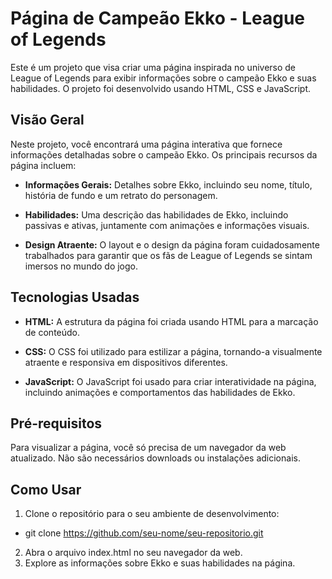 # Página de Campeão Ekko - League of Legends

Este é um projeto que visa criar uma página inspirada no universo de League of Legends para exibir informações sobre o campeão Ekko e suas habilidades. O projeto foi desenvolvido usando HTML, CSS e JavaScript.

## Visão Geral

Neste projeto, você encontrará uma página interativa que fornece informações detalhadas sobre o campeão Ekko. Os principais recursos da página incluem:

- **Informações Gerais:** Detalhes sobre Ekko, incluindo seu nome, título, história de fundo e um retrato do personagem.

- **Habilidades:** Uma descrição das habilidades de Ekko, incluindo passivas e ativas, juntamente com animações e informações visuais.

- **Design Atraente:** O layout e o design da página foram cuidadosamente trabalhados para garantir que os fãs de League of Legends se sintam imersos no mundo do jogo.

## Tecnologias Usadas

- **HTML:** A estrutura da página foi criada usando HTML para a marcação de conteúdo.

- **CSS:** O CSS foi utilizado para estilizar a página, tornando-a visualmente atraente e responsiva em dispositivos diferentes.

- **JavaScript:** O JavaScript foi usado para criar interatividade na página, incluindo animações e comportamentos das habilidades de Ekko.

## Pré-requisitos

Para visualizar a página, você só precisa de um navegador da web atualizado. Não são necessários downloads ou instalações adicionais.

## Como Usar

1. Clone o repositório para o seu ambiente de desenvolvimento:
- git clone https://github.com/seu-nome/seu-repositorio.git
2. Abra o arquivo index.html no seu navegador da web.
3. Explore as informações sobre Ekko e suas habilidades na página.
